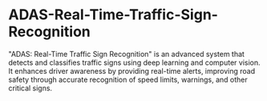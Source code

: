 # ADAS-Real-Time-Traffic-Sign-Recognition
"ADAS: Real-Time Traffic Sign Recognition" is an advanced system that detects and classifies traffic signs using deep learning and computer vision. It enhances driver awareness by providing real-time alerts, improving road safety through accurate recognition of speed limits, warnings, and other critical signs.
